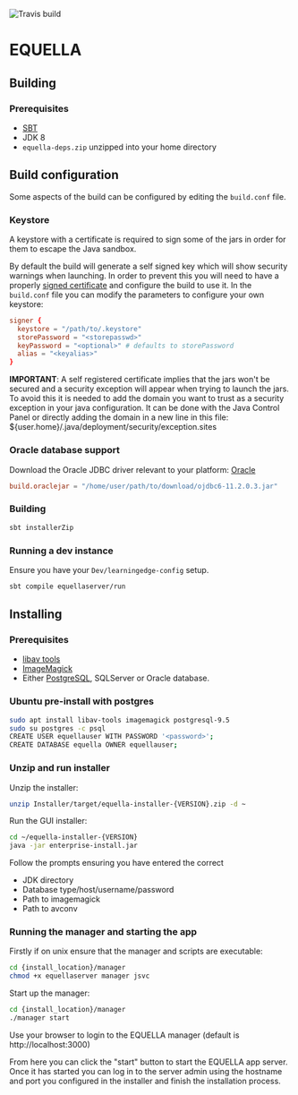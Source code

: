 ![Travis build](https://travis-ci.org/equella/Equella.svg?branch=master)

# EQUELLA

## Building

### Prerequisites

* [SBT](http://www.scala-sbt.org/)
* JDK 8
* `equella-deps.zip` unzipped into your home directory


## Build configuration

Some aspects of the build can be configured by editing the `build.conf` file.

### Keystore

A keystore with a certificate is required to sign some of the jars in order for them to escape the Java sandbox.

By default the build will generate a self signed key which will show security warnings when launching.
In order to prevent this you will need to have a properly [signed certificate](https://www.digicert.com/code-signing/java-code-signing-guide.htm) and configure the build to use it.
In the `build.conf` file you can modify the parameters to configure your own keystore:

```conf
signer {
  keystore = "/path/to/.keystore"
  storePassword = "<storepasswd>"
  keyPassword = "<optional>" # defaults to storePassword
  alias = "<keyalias>"
}
```

**IMPORTANT**: A self registered certificate implies that the jars won't be secured and a security exception will appear when trying to launch the jars.
To avoid this it is needed to add the domain you want to trust as a security exception in your java configuration.
It can be done with the Java Control Panel or directly adding the domain in a new line in this file:
${user.home}/.java/deployment/security/exception.sites 

### Oracle database support

Download the Oracle JDBC driver relevant to your platform: [Oracle](http://www.oracle.com/technetwork/database/features/jdbc/index-091264.html)

```conf
build.oraclejar = "/home/user/path/to/download/ojdbc6-11.2.0.3.jar"
```



### Building

```bash
sbt installerZip
```

### Running a dev instance

Ensure you have your `Dev/learningedge-config` setup.

```bash
sbt compile equellaserver/run
```

## Installing

### Prerequisites

* [libav tools](https://libav.org/)
* [ImageMagick](https://www.imagemagick.org/)
* Either [PostgreSQL](https://www.postgresql.org/), SQLServer or Oracle database.

### Ubuntu pre-install with postgres

```bash
sudo apt install libav-tools imagemagick postgresql-9.5
sudo su postgres -c psql
CREATE USER equellauser WITH PASSWORD '<password>';
CREATE DATABASE equella OWNER equellauser;
```

### Unzip and run installer

Unzip the installer:

```bash
unzip Installer/target/equella-installer-{VERSION}.zip -d ~
```

Run the GUI installer:

```bash
cd ~/equella-installer-{VERSION}
java -jar enterprise-install.jar
```

Follow the prompts ensuring you have entered the correct
* JDK directory
* Database type/host/username/password
* Path to imagemagick
* Path to avconv

### Running the manager and starting the app

Firstly if on unix ensure that the manager and scripts are executable:

```bash
cd {install_location}/manager
chmod +x equellaserver manager jsvc
```

Start up the manager:

```bash
cd {install_location}/manager
./manager start
```

Use your browser to login to the EQUELLA manager (default is http://localhost:3000)

From here you can click the "start" button to start the EQUELLA app server. Once it has started you can log in to the server admin using the hostname and port you configured in the installer and finish the installation process.
